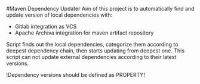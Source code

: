 #Maven Dependency Updater
Aim of this project is to automatically find and update version of local dependencies with:
- Gitlab integration as VCS
- Apache Archiva integration for maven artifact repository

Script finds out the local dependencies, categorize them according to deepest dependency chain, then starts updating from deepest one.
This script can not update external dependencies according to their latest versions.

!Dependency versions should be defined as PROPERTY!


